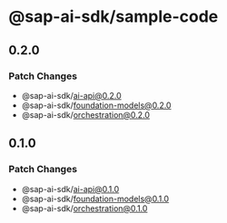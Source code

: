 # @sap-ai-sdk/sample-code

## 0.2.0

### Patch Changes

- @sap-ai-sdk/ai-api@0.2.0
- @sap-ai-sdk/foundation-models@0.2.0
- @sap-ai-sdk/orchestration@0.2.0

## 0.1.0

### Patch Changes

- @sap-ai-sdk/ai-api@0.1.0
- @sap-ai-sdk/foundation-models@0.1.0
- @sap-ai-sdk/orchestration@0.1.0

